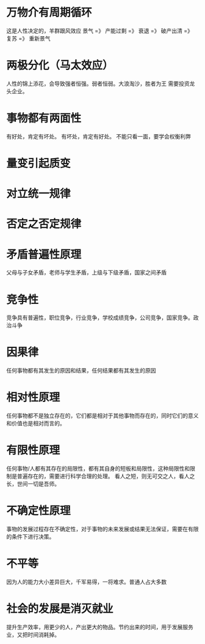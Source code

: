 

# 万物介有周期循环
这是人性决定的，羊群跟风效应
景气 =》 产能过剩 =》 衰退 =》 破产出清 =》 复苏 =》 重新景气

# 两极分化（马太效应）
人性的锦上添花，会导致强者恒强。弱者恒弱。大浪淘沙，胜者为王
需要投资龙头企业。

# 事物都有两面性
有好处，肯定有坏处。 有坏处，肯定有好处。
不能只看一面，要学会权衡利弊

# 量变引起质变

# 对立统一规律

# 否定之否定规律


# 矛盾普遍性原理
父母与子女矛盾，老师与学生矛盾，上级与下级矛盾，国家之间矛盾

# 竞争性
竞争具有普遍性，职位竞争，行业竞争，学校成绩竞争，公司竞争，国家竞争。政治斗争

# 因果律
任何事物都有其发生的原因和结果，任何结果都有其发生的原因

# 相对性原理
任何事物都不是独立存在的，它们都是相对于其他事物而存在的，同时它们的意义和价值也是相对而言的。

# 有限性原理
任何事物/人都有其存在的局限性，都有其自身的短板和局限性，这种局限性和限制是普遍存在的，需要进行科学合理的处理。
看人之短，则无可交之人，看人之长，世间一切是吾师。

# 不确定性原理
事物的发展过程存在不确定性，对于事物的未来发展或结果无法保证，需要在有限的条件下进行决策。

# 不平等
因为人的能力大小差异巨大，千军易得，一将难求。普通人占大多数

# 社会的发展是消灭就业
提升生产效率，用更少的人，产出更大的物品。节约出来的时间，用于发展服务业，又把时间消耗掉。


